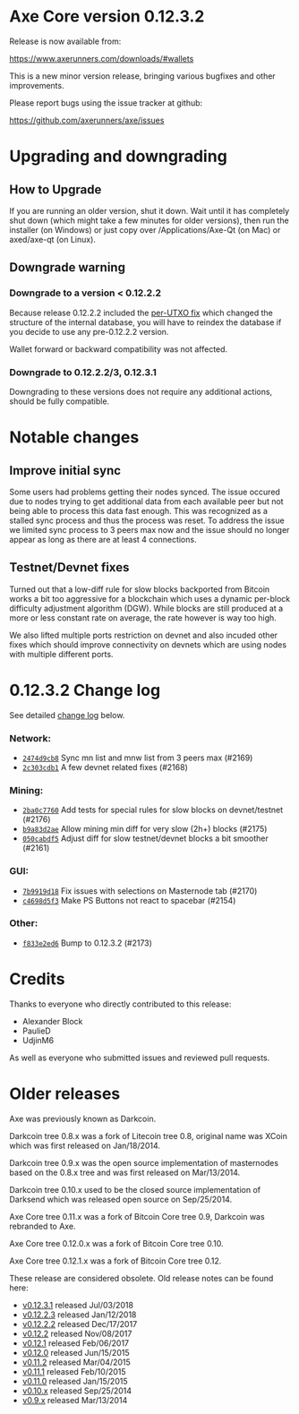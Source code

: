 Axe Core version 0.12.3.2
==========================

Release is now available from:

  <https://www.axerunners.com/downloads/#wallets>

This is a new minor version release, bringing various bugfixes and other
improvements.

Please report bugs using the issue tracker at github:

  <https://github.com/axerunners/axe/issues>


Upgrading and downgrading
=========================

How to Upgrade
--------------

If you are running an older version, shut it down. Wait until it has completely
shut down (which might take a few minutes for older versions), then run the
installer (on Windows) or just copy over /Applications/Axe-Qt (on Mac) or
axed/axe-qt (on Linux).

Downgrade warning
-----------------

### Downgrade to a version < 0.12.2.2

Because release 0.12.2.2 included the [per-UTXO fix](release-notes/axe/release-notes-0.12.2.2.md#per-utxo-fix)
which changed the structure of the internal database, you will have to reindex
the database if you decide to use any pre-0.12.2.2 version.

Wallet forward or backward compatibility was not affected.

### Downgrade to 0.12.2.2/3, 0.12.3.1

Downgrading to these versions does not require any additional actions, should be
fully compatible.


Notable changes
===============

Improve initial sync
--------------------

Some users had problems getting their nodes synced. The issue occured due to nodes trying to
get additional data from each available peer but not being able to process this data fast enough.
This was recognized as a stalled sync process and thus the process was reset. To address the issue
we limited sync process to 3 peers max now and the issue should no longer appear as long as there
are at least 4 connections.

Testnet/Devnet fixes
--------------------

Turned out that a low-diff rule for slow blocks backported from Bitcoin works a bit too aggressive for
a blockchain which uses a dynamic per-block difficulty adjustment algorithm (DGW). While blocks are still
produced at a more or less constant rate on average, the rate however is way too high.

We also lifted multiple ports restriction on devnet and also incuded other fixes which should improve
connectivity on devnets which are using nodes with multiple different ports.


0.12.3.2 Change log
===================

See detailed [change log](https://github.com/axerunners/axe/compare/v0.12.3.1...axerunners:v0.12.3.2) below.

### Network:
- [`2474d9cb8`](https://github.com/axerunners/axe/commit/2474d9cb8) Sync mn list and mnw list from 3 peers max (#2169)
- [`2c303cdb1`](https://github.com/axerunners/axe/commit/2c303cdb1) A few devnet related fixes (#2168)

### Mining:
- [`2ba0c7760`](https://github.com/axerunners/axe/commit/2ba0c7760) Add tests for special rules for slow blocks on devnet/testnet (#2176)
- [`b9a83d2ae`](https://github.com/axerunners/axe/commit/b9a83d2ae) Allow mining min diff for very slow (2h+) blocks (#2175)
- [`050cabdf5`](https://github.com/axerunners/axe/commit/050cabdf5) Adjust diff for slow testnet/devnet blocks a bit smoother (#2161)

### GUI:
- [`7b9919d18`](https://github.com/axerunners/axe/commit/7b9919d18) Fix issues with selections on Masternode tab (#2170)
- [`c4698d5f3`](https://github.com/axerunners/axe/commit/c4698d5f3) Make PS Buttons not react to spacebar (#2154)

### Other:
- [`f833e2ed6`](https://github.com/axerunners/axe/commit/f833e2ed6) Bump to 0.12.3.2 (#2173)


Credits
=======

Thanks to everyone who directly contributed to this release:

- Alexander Block
- PaulieD
- UdjinM6

As well as everyone who submitted issues and reviewed pull requests.


Older releases
==============

Axe was previously known as Darkcoin.

Darkcoin tree 0.8.x was a fork of Litecoin tree 0.8, original name was XCoin
which was first released on Jan/18/2014.

Darkcoin tree 0.9.x was the open source implementation of masternodes based on
the 0.8.x tree and was first released on Mar/13/2014.

Darkcoin tree 0.10.x used to be the closed source implementation of Darksend
which was released open source on Sep/25/2014.

Axe Core tree 0.11.x was a fork of Bitcoin Core tree 0.9,
Darkcoin was rebranded to Axe.

Axe Core tree 0.12.0.x was a fork of Bitcoin Core tree 0.10.

Axe Core tree 0.12.1.x was a fork of Bitcoin Core tree 0.12.

These release are considered obsolete. Old release notes can be found here:

- [v0.12.3.1](https://github.com/axerunners/axe/blob/master/doc/release-notes/axe/release-notes-0.12.3.1.md) released Jul/03/2018
- [v0.12.2.3](https://github.com/axerunners/axe/blob/master/doc/release-notes/axe/release-notes-0.12.2.3.md) released Jan/12/2018
- [v0.12.2.2](https://github.com/axerunners/axe/blob/master/doc/release-notes/axe/release-notes-0.12.2.2.md) released Dec/17/2017
- [v0.12.2](https://github.com/axerunners/axe/blob/master/doc/release-notes/axe/release-notes-0.12.2.md) released Nov/08/2017
- [v0.12.1](https://github.com/axerunners/axe/blob/master/doc/release-notes/axe/release-notes-0.12.1.md) released Feb/06/2017
- [v0.12.0](https://github.com/axerunners/axe/blob/master/doc/release-notes/axe/release-notes-0.12.0.md) released Jun/15/2015
- [v0.11.2](https://github.com/axerunners/axe/blob/master/doc/release-notes/axe/release-notes-0.11.2.md) released Mar/04/2015
- [v0.11.1](https://github.com/axerunners/axe/blob/master/doc/release-notes/axe/release-notes-0.11.1.md) released Feb/10/2015
- [v0.11.0](https://github.com/axerunners/axe/blob/master/doc/release-notes/axe/release-notes-0.11.0.md) released Jan/15/2015
- [v0.10.x](https://github.com/axerunners/axe/blob/master/doc/release-notes/axe/release-notes-0.10.0.md) released Sep/25/2014
- [v0.9.x](https://github.com/axerunners/axe/blob/master/doc/release-notes/axe/release-notes-0.9.0.md) released Mar/13/2014

